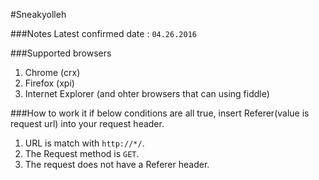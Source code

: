 #Sneakyolleh

###Notes
Latest confirmed date : ``04.26.2016``

###Supported browsers
1. Chrome (crx)
2. Firefox (xpi)
3. Internet Explorer (and ohter browsers that can using fiddle)

###How to work it
if below conditions are all true, insert Referer(value is request url) into your request header.

1. URL is match with ```http://*/```.
2. The Request method is ```GET```.
3. The request does not have a Referer header.
